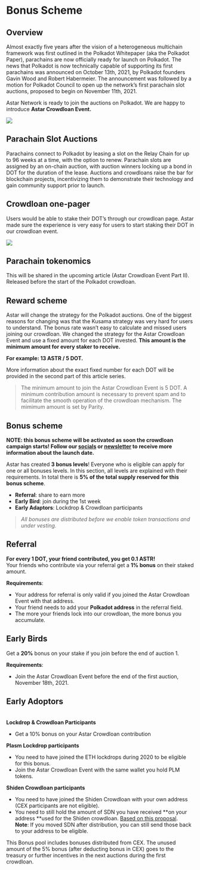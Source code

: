 # Bonus Scheme

## Overview <a href="2859" id="2859"></a>

Almost exactly five years after the vision of a heterogeneous multichain framework was first outlined in the Polkadot Whitepaper (aka the Polkadot Paper), parachains are now officially ready for launch on Polkadot. The news that Polkadot is now technically capable of supporting its first parachains was announced on October 13th, 2021, by Polkadot founders Gavin Wood and Robert Habermeier. The announcement was followed by a motion for Polkadot Council to open up the network’s first parachain slot auctions, proposed to begin on November 11th, 2021.

Astar Network is ready to join the auctions on Polkadot. We are happy to introduce **Astar Crowdloan Event.**

![](https://miro.medium.com/max/700/0\*yThNfdENdGPilVXv)

## Parachain Slot Auctions <a href="7638" id="7638"></a>

Parachains connect to Polkadot by leasing a slot on the Relay Chain for up to 96 weeks at a time, with the option to renew. Parachain slots are assigned by an on-chain auction, with auction winners locking up a bond in DOT for the duration of the lease. Auctions and crowdloans raise the bar for blockchain projects, incentivizing them to demonstrate their technology and gain community support prior to launch.

## Crowdloan one-pager <a href="e8c3" id="e8c3"></a>

Users would be able to stake their DOT’s through our crowdloan page. Astar made sure the experience is very easy for users to start staking their DOT in our crowdloan event.

![](https://miro.medium.com/max/700/0\*9UjgEkhg06MAxJQW)

## Parachain tokenomics <a href="ee91" id="ee91"></a>

This will be shared in the upcoming article (Astar Crowdloan Event Part II). Released before the start of the Polkadot crowdloan.

## Reward scheme <a href="4737" id="4737"></a>

Astar will change the strategy for the Polkadot auctions. One of the biggest reasons for changing was that the Kusama strategy was very hard for users to understand. The bonus rate wasn’t easy to calculate and missed users joining our crowdloan. We changed the strategy for the Astar Crowdloan Event and use a fixed amount for each DOT invested. **This amount is the minimum amount for every staker to receive.**

**For example: 13 ASTR / 5 DOT.**

More information about the exact fixed number for each DOT will be provided in the second part of this article series.

> The minimum amount to join the Astar Crowdloan Event is 5 DOT. A minimum contribution amount is necessary to prevent spam and to facilitate the smooth operation of the crowdloan mechanism. The mimimum amount is set by Parity.

## Bonus scheme <a href="765e" id="765e"></a>

**NOTE: this bonus scheme will be activated as soon the crowdloan campaign starts! Follow our **[**socials**](https://www.twitter.com/AstarNetwork)** or **[**newsletter**](https://share.hsforms.com/1Bnt1-pCIR5mnSSYpSIxicQc2ryh)** to receive more information about the launch date.**

Astar has created **3 bonus levels**! Everyone who is eligible can apply for one or all bonuses levels. In this section, all levels are explained with their requirements. In total there is **5% of the total supply reserved for this bonus scheme**.

* **Referral**: share to earn more
* **Early Bird**: join during the 1st week
* **Early Adaptors**: Lockdrop & Crowdloan participants

> _All bonuses are distributed before we enable token transactions and under vesting._

## Referral <a href="eb9e" id="eb9e"></a>

**For every 1 DOT, your friend contributed, you get 0.1 ASTR!**\
Your friends who contribute via your referral get a **1% bonus** on their staked amount.

**Requirements**:

* Your address for referral is only valid if you joined the Astar Crowdloan Event with that address.
* Your friend needs to add your **Polkadot address** in the referral field.
* The more your friends lock into our crowdloan, the more bonus you accumulate.

## Early Birds <a href="4048" id="4048"></a>

Get a **20%** bonus on your stake if you join before the end of auction 1.

**Requirements**:

* Join the Astar Crowdloan Event before the end of the first auction, November 18th, 2021.

## **Early Adoptors** <a href="7ce6" id="7ce6"></a>

\
**Lockdrop & Crowdloan Participants**

* Get a 10% bonus on your Astar Crowdloan contribution

**Plasm Lockdrop participants**

* You need to have joined the ETH lockdrops during 2020 to be eligible for this bonus.
* Join the Astar Crowdloan Event with the same wallet you hold PLM tokens.

**Shiden Crowdloan participants**

* You need to have joined the Shiden Crowdloan with your own address (CEX participants are not eligible).
* You need to still hold the amount of SDN you have received **on your address **used for the Shiden crowdloan. [Based on this proposal](https://forum.astar.network/t/astar-crowdloan-whitelist-proposal/1288/).\
  **Note**: If you moved SDN after distribution, you can still send those back to your address to be eligible.

This Bonus pool includes bonuses distributed from CEX. The unused amount of the 5% bonus (after deducting bonus in CEX) goes to the treasury or further incentives in the next auctions during the first crowdloan.

